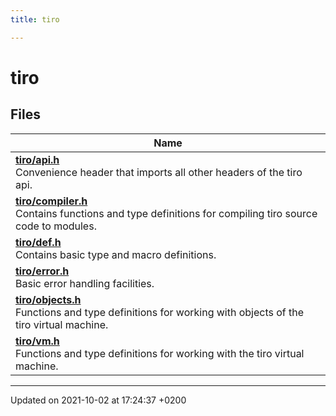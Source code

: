 ```yaml
---
title: tiro

---
```


# tiro



## Files

| Name           |
| -------------- |
| **[tiro/api.h](/docs/api/files/api_8h#file-api.h)** <br>Convenience header that imports all other headers of the tiro api.  |
| **[tiro/compiler.h](/docs/api/files/compiler_8h#file-compiler.h)** <br>Contains functions and type definitions for compiling tiro source code to modules.  |
| **[tiro/def.h](/docs/api/files/def_8h#file-def.h)** <br>Contains basic type and macro definitions.  |
| **[tiro/error.h](/docs/api/files/error_8h#file-error.h)** <br>Basic error handling facilities.  |
| **[tiro/objects.h](/docs/api/files/objects_8h#file-objects.h)** <br>Functions and type definitions for working with objects of the tiro virtual machine.  |
| **[tiro/vm.h](/docs/api/files/vm_8h#file-vm.h)** <br>Functions and type definitions for working with the tiro virtual machine.  |






-------------------------------

Updated on 2021-10-02 at 17:24:37 +0200
